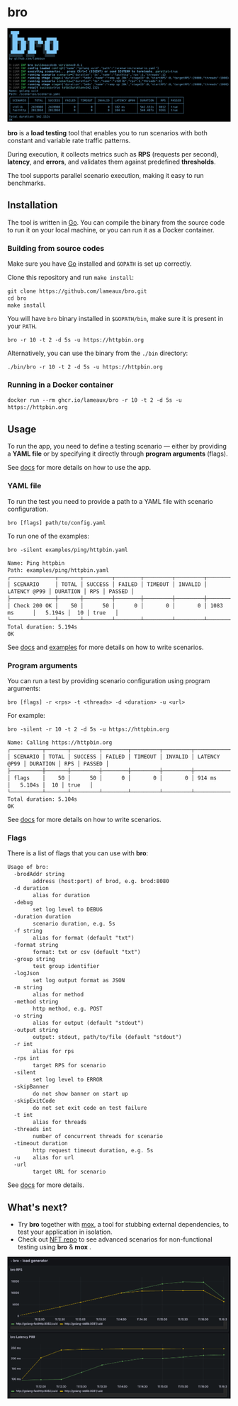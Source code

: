 # bro

![Screenshot](.github/images/bro1.png)

**bro** is a **load testing** tool that enables you to run scenarios with both constant and variable rate traffic patterns.

During execution, it collects metrics such as **RPS** (requests per second), **latency**, and **errors**, and validates them against predefined **thresholds**. 

The tool supports parallel scenario execution, making it easy to run benchmarks.

## Installation

The tool is written in [Go](https://github.com/golang/go).
You can compile the binary from the source code to run it on your local machine, or you can run it as a Docker container.

### Building from source codes

Make sure you have [Go](https://go.dev/doc/install) installed and `GOPATH` is set up correctly.

Clone this repository and run `make install`:

```shell
git clone https://github.com/lameaux/bro.git
cd bro
make install
```

You will have `bro` binary installed in `$GOPATH/bin`, make sure it is present in your `PATH`. 

```shell
bro -r 10 -t 2 -d 5s -u https://httpbin.org
```

Alternatively, you can use the binary from the `./bin` directory:
```shell
./bin/bro -r 10 -t 2 -d 5s -u https://httpbin.org
```

### Running in a Docker container

```shell
docker run --rm ghcr.io/lameaux/bro -r 10 -t 2 -d 5s -u https://httpbin.org
```

## Usage

To run the app, you need to define a testing scenario — either by providing a **YAML file** or by specifying it directly through **program arguments** (flags).

See [docs](./docs) for more details on how to use the app.

### YAML file
To run the test you need to provide a path to a YAML file with scenario configuration.

```shell
bro [flags] path/to/config.yaml
```

To run one of the examples:

```shell
bro -silent examples/ping/httpbin.yaml
```
```
Name: Ping httpbin
Path: examples/ping/httpbin.yaml
┌──────────────┬───────┬─────────┬────────┬─────────┬─────────┬──────────────┬──────────┬─────┬────────┐
│ SCENARIO     │ TOTAL │ SUCCESS │ FAILED │ TIMEOUT │ INVALID │ LATENCY @P99 │ DURATION │ RPS │ PASSED │
├──────────────┼───────┼─────────┼────────┼─────────┼─────────┼──────────────┼──────────┼─────┼────────┤
│ Check 200 OK │    50 │      50 │      0 │       0 │       0 │ 1083 ms      │   5.194s │  10 │ true   │
└──────────────┴───────┴─────────┴────────┴─────────┴─────────┴──────────────┴──────────┴─────┴────────┘
Total duration: 5.194s
OK
```

See [docs](./docs) and [examples](./examples) for more details on how to write scenarios.

### Program arguments

You can run a test by providing scenario configuration using program arguments:

```shell
bro [flags] -r <rps> -t <threads> -d <duration> -u <url>
```

For example:

```shell
bro -silent -r 10 -t 2 -d 5s -u https://httpbin.org
```
```
Name: Calling https://httpbin.org
┌──────────┬───────┬─────────┬────────┬─────────┬─────────┬──────────────┬──────────┬─────┬────────┐
│ SCENARIO │ TOTAL │ SUCCESS │ FAILED │ TIMEOUT │ INVALID │ LATENCY @P99 │ DURATION │ RPS │ PASSED │
├──────────┼───────┼─────────┼────────┼─────────┼─────────┼──────────────┼──────────┼─────┼────────┤
│ flags    │    50 │      50 │      0 │       0 │       0 │ 914 ms       │   5.104s │  10 │ true   │
└──────────┴───────┴─────────┴────────┴─────────┴─────────┴──────────────┴──────────┴─────┴────────┘
Total duration: 5.104s
OK
```

See [docs](./docs) for more details on how to write scenarios.

### Flags

There is a list of flags that you can use with **bro**:

```
Usage of bro:
  -brodAddr string
        address (host:port) of brod, e.g. brod:8080
  -d duration
        alias for duration
  -debug
        set log level to DEBUG
  -duration duration
        scenario duration, e.g. 5s
  -f string
        alias for format (default "txt")
  -format string
        format: txt or csv (default "txt")
  -group string
        test group identifier
  -logJson
        set log output format as JSON
  -m string
        alias for method
  -method string
        http method, e.g. POST
  -o string
        alias for output (default "stdout")
  -output string
        output: stdout, path/to/file (default "stdout")
  -r int
        alias for rps
  -rps int
        target RPS for scenario
  -silent
        set log level to ERROR
  -skipBanner
        do not show banner on start up
  -skipExitCode
        do not set exit code on test failure
  -t int
        alias for threads
  -threads int
        number of concurrent threads for scenario
  -timeout duration
        http request timeout duration, e.g. 5s
  -u    alias for url
  -url
        target URL for scenario
```

See [docs](./docs) for more details.

## What's next?

- Try **bro** together with [mox](https://github.com/lameaux/mox), a tool for stubbing external dependencies, to test your application in isolation.
- Check out [NFT repo](https://github.com/lameaux/nft) to see advanced scenarios for non-functional testing using **bro** & **mox** .

![Screenshot](.github/images/bro2.png)



